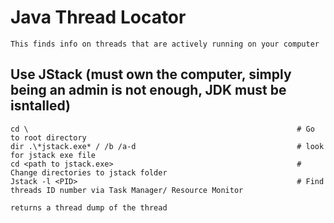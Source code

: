 # Java Thread Locator

    This finds info on threads that are actively running on your computer
    
## Use JStack (must own the computer, simply being an admin is not enough, JDK must be isntalled)

    cd \                                                            # Go to root directory
    dir .\*jstack.exe* / /b /a-d                                    # look for jstack exe file
    cd <path to jstack.exe>                                         # Change directories to jstack folder
    Jstack -l <PID>                                                 # Find threads ID number via Task Manager/ Resource Monitor
    
    returns a thread dump of the thread
    
